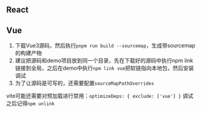 ## React

## Vue

1. 下载Vue3源码，然后执行`pnpm run build --sourcemap`，生成带sourcemap的构建产物
2. 建议把源码和demo项目放到同一个目录，先在下载好的源码中执行npm link链接到全局，之后在demo中执行`npm link vue`把软链指向本地包，然后安装调试
3. 为了让源码是可写的，还需要配置`sourceMapPathOverrides`

vite可能还需要对预加载进行禁用：`optimizeDeps: { exclude: ['vue'] }`
调试之后记得`npm unlink`

